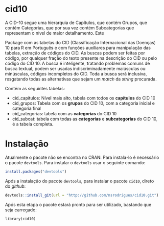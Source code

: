# cid10

A CID-10 segue uma hierarquia de Capítulos, que contém Grupos, que contém Categorias, que por sua vez contém Subcategorias que representam o nível de maior detalhamento. Este 

Package com as tabelas do CID (Classificação Internacional das Doenças) 10 para R em Português e com funções auxiliares para manipulação das tabelas, extração de códigos do CID. As buscas podem ser feitas por código, por qualquer fração do texto presente na descrição do CID ou pelo código do CID 10. A busca é inteligente, tratando problemas comuns de busca textual, podem ser usadas indiscriminadamente maiúsculas ou minúsculas, códigos incompletos do CID. Toda a busca será inclusiva, resgatando todas as alternativas que sejam um _match_ da _string_ procurada.

Contém as seguintes tabelas:
 - cid_capitulos: Nível mais alto, tabela com todos os **capítulos** do CID 10
 - cid_grupos: Tabela com os **grupos** do CID 10, com a categoria inicial e categoria final
 - cid_categorias: tabela com as **categorias** do CID 10
 - cid_subcat: tabela com todas as **categorias** e **subcategorias** do CID 10, é a tabela completa.

 

# Instalação

Atualmente o pacote não se encontra no CRAN. Para instala-lo é necessário o pacote `devtools`. 
Para instalar o `devtools` usar o seguinte comando:

```r
install.packages("devtools")
```

Após a instalação do pacote `devtools`, para instalar o pacote `cid10`, direto do _github_:

```r
devtools::install_git(url = "http://github.com/msrodrigues/cid10.git")
```

Após esta etapa o pacote estará pronto para ser utilizado, bastando que seja carregado:


```
library(cid10)
```



